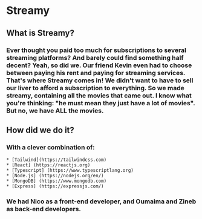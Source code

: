 # Streamy

## What is Streamy?

### Ever thought you paid too much for subscriptions to several streaming platforms? And barely could find something half decent? Yeah, so did we. Our friend Kevin even had to choose between paying his rent and paying for streaming services. That's where  Streamy comes in! We didn't want to have to sell our liver to afford a subscription to everything. So we made streamy, containing all the movies that came out. I know what you're thinking: "he must mean they just have a lot of movies". But no, we have ALL the movies.

## How did we do it?

### With a clever combination of:

    * [Tailwind](https://tailwindcss.com)
    * [React] (https://reactjs.org)
    * [Typescript] (https://www.typescriptlang.org)
    * [Node.js] (https://nodejs.org/en/)
    * [MongoDB] (https://www.mongodb.com)
    * [Express] (https://expressjs.com/)

### We had Nico as a front-end developer, and Oumaima and Zineb as back-end developers.
